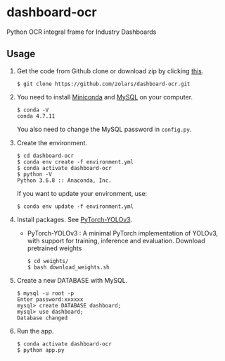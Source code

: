 # dashboard-ocr

Python OCR integral frame for Industry Dashboards

## Usage

1. Get the code from Github clone or download zip by clicking [this](https://github.com/zolars/dashboard-ocr/archive/master.zip).

   ```
   $ git clone https://github.com/zolars/dashboard-ocr.git
   ```

2. You need to install [Miniconda](https://docs.conda.io/en/latest/miniconda.html) and [MySQL](http://dev.mysql.com/downloads/mysql/) on your computer.

   ```
   $ conda -V
   conda 4.7.11
   ```

   You also need to change the MySQL password in `config.py`.

3. Create the environment.

   ```
   $ cd dashboard-ocr
   $ conda env create -f environment.yml
   $ conda activate dashboard-ocr
   $ python -V
   Python 3.6.8 :: Anaconda, Inc. 
   ```

   If you want to update your environment, use:

   ```
   $ conda env update -f environment.yml
   ```

4. Install packages. See [PyTorch-YOLOv3](https://github.com/eriklindernoren/PyTorch-YOLOv3).

   * PyTorch-YOLOv3 : A minimal PyTorch implementation of YOLOv3, with support for training, inference and evaluation. Download pretrained weights

     ```
     $ cd weights/
     $ bash download_weights.sh
     ```

5. Create a new DATABASE with MySQL.

   ```
   $ mysql -u root -p
   Enter password:xxxxxx
   mysql> create DATABASE dashboard;
   mysql> use dashboard;
   Database changed
   ```

6. Run the app.
   ```
   $ conda activate dashboard-ocr
   $ python app.py
   ```